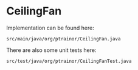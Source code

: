 # CeilingFan

Implementation can be found here:

    src/main/java/org/ptrainor/CeilingFan.java

There are also some unit tests here:

    src/test/java/org/ptrainor/CeilingFanTest.java
